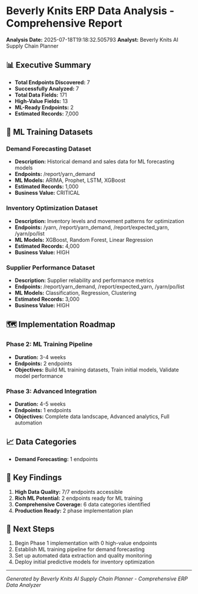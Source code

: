 # Beverly Knits ERP Data Analysis - Comprehensive Report

**Analysis Date:** 2025-07-18T19:18:32.505793
**Analyst:** Beverly Knits AI Supply Chain Planner

## 📊 Executive Summary

- **Total Endpoints Discovered:** 7
- **Successfully Analyzed:** 7
- **Total Data Fields:** 171
- **High-Value Fields:** 13
- **ML-Ready Endpoints:** 2
- **Estimated Records:** 7,000

## 🎯 ML Training Datasets

### Demand Forecasting Dataset
- **Description:** Historical demand and sales data for ML forecasting models
- **Endpoints:** /report/yarn_demand
- **ML Models:** ARIMA, Prophet, LSTM, XGBoost
- **Estimated Records:** 1,000
- **Business Value:** CRITICAL

### Inventory Optimization Dataset
- **Description:** Inventory levels and movement patterns for optimization
- **Endpoints:** /yarn, /report/yarn_demand, /report/expected_yarn, /yarn/po/list
- **ML Models:** XGBoost, Random Forest, Linear Regression
- **Estimated Records:** 4,000
- **Business Value:** HIGH

### Supplier Performance Dataset
- **Description:** Supplier reliability and performance metrics
- **Endpoints:** /report/yarn_demand, /report/expected_yarn, /yarn/po/list
- **ML Models:** Classification, Regression, Clustering
- **Estimated Records:** 3,000
- **Business Value:** HIGH

## 🗺️ Implementation Roadmap

### Phase 2: ML Training Pipeline
- **Duration:** 3-4 weeks
- **Endpoints:** 2 endpoints
- **Objectives:** Build ML training datasets, Train initial models, Validate model performance

### Phase 3: Advanced Integration
- **Duration:** 4-5 weeks
- **Endpoints:** 1 endpoints
- **Objectives:** Complete data landscape, Advanced analytics, Full automation

## 📈 Data Categories

- **Demand Forecasting:** 1 endpoints

## 🎉 Key Findings

1. **High Data Quality:** 7/7 endpoints accessible
2. **Rich ML Potential:** 2 endpoints ready for ML training
3. **Comprehensive Coverage:** 6 data categories identified
4. **Production Ready:** 2 phase implementation plan

## 🚀 Next Steps

1. Begin Phase 1 implementation with 0 high-value endpoints
2. Establish ML training pipeline for demand forecasting
3. Set up automated data extraction and quality monitoring
4. Deploy initial predictive models for inventory optimization

---
*Generated by Beverly Knits AI Supply Chain Planner - Comprehensive ERP Data Analyzer*
